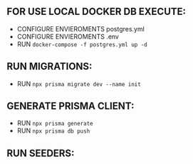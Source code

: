 ## FOR USE LOCAL DOCKER DB EXECUTE: 
-   CONFIGURE ENVIEROMENTS postgres.yml
-   CONFIGURE ENVIEROMENTS .env
-   RUN `docker-compose -f postgres.yml up -d`

## RUN MIGRATIONS: 
- RUN `npx prisma migrate dev --name init`

## GENERATE PRISMA CLIENT: 
- RUN `npx prisma generate`
- RUN `npx prisma db push`

## RUN SEEDERS: 

